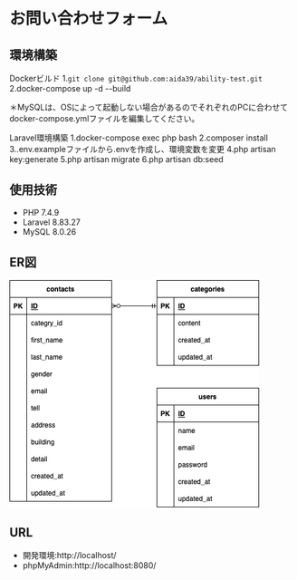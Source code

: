 # お問い合わせフォーム

## 環境構築
Dockerビルド
1.```git clone git@github.com:aida39/ability-test.git```
2.docker-compose up -d --build

＊MySQLは、OSによって起動しない場合があるのでそれぞれのPCに合わせてdocker-compose.ymlファイルを編集してください。

Laravel環境構築
1.docker-compose exec php bash
2.composer install
3..env.exampleファイルから.envを作成し、環境変数を変更
4.php artisan key:generate
5.php artisan migrate
6.php artisan db:seed

## 使用技術
- PHP 7.4.9
- Laravel 8.83.27
- MySQL 8.0.26

## ER図
![ability-test_ER-Diagram](ability-test.drawio.png)

## URL
- 開発環境:http://localhost/
- phpMyAdmin:http://localhost:8080/
